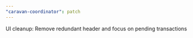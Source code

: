 ```yaml
---
"caravan-coordinator": patch
---
```


UI cleanup: Remove redundant header and focus on pending transactions
